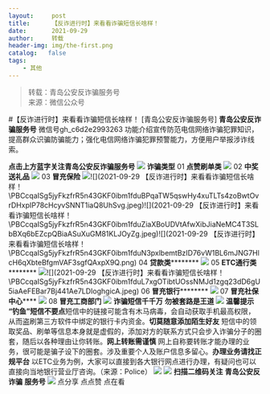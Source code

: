 ```yaml
---
layout:     post
title:      【反诈进行时】来看看诈骗短信长啥样！
date:       2021-09-29
author:     转载
header-img: img/the-first.png
catalog:   false
tags:
    - 其他
---
```


<blockquote><p>转载：青岛公安反诈骗服务号<br>
来源：微信公众号</p></blockquote>

#【反诈进行时】来看看诈骗短信长啥样！
[青岛公安反诈骗服务号]
**青岛公安反诈骗服务号**
微信号gh_c6d2e2993263
功能介绍宣传防范电信网络诈骗犯罪知识，提高群众识骗防骗能力；强化电信网络诈骗犯罪预警能力，方便用户举报涉诈线索。

**点击上方蓝字关注青岛公安反诈骗服务号**
![]({{site.baseurl}}/postimg/l1KRn7tib8WVf1Wcr8ACGmJ4iczibW4DUJkovINVqPx13fgZ05NIh45JjnPEsUTOhK3hp9rmxTWScOkV4OnmpL88A.png)
**诈骗类型**
01
**点赞刷单类**
![]({{site.baseurl}}/postimg/PBCcqaISg5jyFkzfrR5n43GKF0ibm1fduBoGMCsTLVyDoBaqa8PsqQRwibnmFLLp6PsHgoADvhux8JCHkM6tbyMg.jpeg)
02
**中奖送礼品**
![]({{site.baseurl}}/postimg/PBCcqaISg5jyFkzfrR5n43GKF0ibm1fduMxcRrC6ahmCviaXtibcroZm0aIIcw5V6jQVTz9ZicdE0iaqPic212riaQDuw.jpeg)
03
**冒充保险**
![]({{site.baseurl}}/postimg/PBCcqaISg5jyFkzfrR5n43GKF0ibm1fdu5JO8XoiaLGPiatwQBsQGHoGhibCWoa2YVR9zVv5ibxYLQ4wf0lTZB2l1ZA.jpeg)![](2021-09-29
【反诈进行时】来看看诈骗短信长啥样！\\PBCcqaISg5jyFkzfrR5n43GKF0ibm1fduBPqaTW5qswHy4xuTLTs4zoBwtOvrDHxpIP78cHcyvSNNT1iaQ8UhSvg.jpeg)![](2021-09-29
【反诈进行时】来看看诈骗短信长啥样！\\PBCcqaISg5jyFkzfrR5n43GKF0ibm1fduZiaXBoUDVtAfwXibJiaNeMC4T3SLbBXq6bEZcpQBiaASuXuGM81KLJOyZg.jpeg)![](2021-09-29
【反诈进行时】来看看诈骗短信长啥样！\\PBCcqaISg5jyFkzfrR5n43GKF0ibm1fduN3pxlbemtBzID76vW1BL6mJNG7HlcH6qXbteBfgmVAF3sgfQAxpX9Q.png)
04
**贷款类**********
![]({{site.baseurl}}/postimg/PBCcqaISg5jyFkzfrR5n43GKF0ibm1fduPn0tMvCOoSZaqvbtaYvJickJC2jhJh3pID44fZ5OyFwhTBo7qD7TrjA.jpeg)
05
**ETC通行类**********
![]({{site.baseurl}}/postimg/PBCcqaISg5jyFkzfrR5n43GKF0ibm1fdu5qC74P5SzdfWyHzEDoDUiaFcVoOnJ124r5AibQosgTbzIMbRdKS08tJw.jpeg)![](2021-09-29
【反诈进行时】来看看诈骗短信长啥样！\\PBCcqaISg5jyFkzfrR5n43GKF0ibm1fduL7xgOTibtUOssNMJd1zgq23dD6gU5iaAeFEBar7Bj441Ae7LDIoghgicA.jpeg)
06
**冒充银行**********
![]({{site.baseurl}}/postimg/PBCcqaISg5jyFkzfrR5n43GKF0ibm1fdur4qicCU0leXzQzRtx3LHiceLgcrZricNR4zFT9U7w8elSEcdsYm87u7kw.jpeg)
07
**冒充社保中心******
![]({{site.baseurl}}/postimg/PBCcqaISg5jyFkzfrR5n43GKF0ibm1fduPFiaudYkHZtDM1xf5A2rpIdO9sHzy2w6jRSqrCupwvdudz7d6eOeHaw.jpeg)
08
**冒充工商部门**
![]({{site.baseurl}}/postimg/PBCcqaISg5jyFkzfrR5n43GKF0ibm1fduD6uA7oAnvacxj2rForRXBVjmicP4Hc4DZ8ngFaic3pchPZAZibPkbFSqw.jpeg)
**诈骗短信千千万**
**勿被套路是王道**
![]({{site.baseurl}}/postimg/l1KRn7tib8WVf1Wcr8ACGmJ4iczibW4DUJkxbbaSgGYbeO4icU3hjiax4520oLzUfRHFefAzLOrL8IVQ0zGeO7kOibQA.png)
**温馨提示**
**“钓鱼”短信不要点**短信中的链接可能含有木马病毒，会自动获取手机最高权限，从而盗刷第三方软件中绑定的银行卡内资金。**切莫随意添加陌生好友**
短信中的领取奖品、刷单等信息本身就是虚假的，添加对方的联系方式只会步入诈骗分子的圈套，随后以各种理由让你转账。**网上转账需谨慎**
网上自称要转账才能办理的业务，很可能是骗子设下的圈套。涉及重要个人及账户信息多留心。**办理业务请找正规平台**
以ETC业务为例，大家可以直接到各大银行网点进行办理，有疑问也可以直接向当地银行营业厅咨询。（来源：Police）
![]({{site.baseurl}}/postimg/6xI4h676QXzia5naazW6wFR5ml91zib85OnAdBFSTibic8yWLuWic1rKJBicwSgnqzI9icFMSpImia2H4zZhqLVTr724UA.png)
![]({{site.baseurl}}/postimg/1GjWwxYB3dk0QR6pndF2SISfW55mAuAxDQOiaC2Geq1kE9oibrv0xIEyiazCyo7VubILLicuLicBW77qleN0GPJOTAQ.jpeg)
**扫描二维码关注**
**青岛公安反诈骗**
**服务号**
![]({{site.baseurl}}/postimg/6xI4h676QXzia5naazW6wFR5ml91zib85O2ObvfHFG7tH1qAI6iakIGohmLu4siar1ZzMiawQ7QicgfyZFjriavRic3M6Q.png)
点分享
点点赞
点在看
